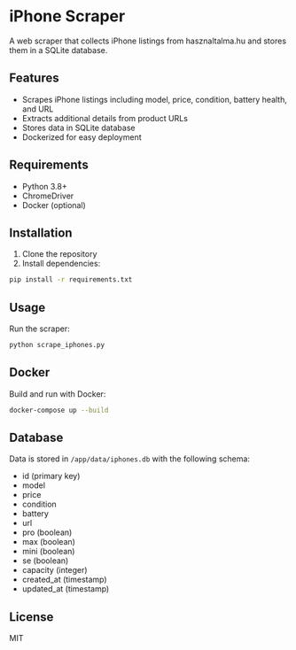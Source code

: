 # iPhone Scraper

A web scraper that collects iPhone listings from hasznaltalma.hu and stores them in a SQLite database.

## Features
- Scrapes iPhone listings including model, price, condition, battery health, and URL
- Extracts additional details from product URLs
- Stores data in SQLite database
- Dockerized for easy deployment

## Requirements
- Python 3.8+
- ChromeDriver
- Docker (optional)

## Installation
1. Clone the repository
2. Install dependencies:
```bash
pip install -r requirements.txt
```

## Usage
Run the scraper:
```bash
python scrape_iphones.py
```

## Docker
Build and run with Docker:
```bash
docker-compose up --build
```

## Database
Data is stored in `/app/data/iphones.db` with the following schema:
- id (primary key)
- model
- price
- condition
- battery
- url
- pro (boolean)
- max (boolean)
- mini (boolean)
- se (boolean)
- capacity (integer)
- created_at (timestamp)
- updated_at (timestamp)

## License
MIT
